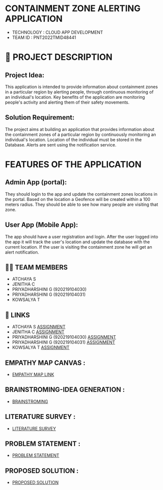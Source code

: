 #  CONTAINMENT ZONE ALERTING APPLICATION

- TECHNOLOGY : CLOUD APP DEVELOPMENT
- TEAM ID     : PNT2022TMID48441

# 📒 PROJECT DESCRIPTION

## Project Idea:
This application is intended to provide information about containment zones in a particular region by alerting people, through continuous monitoring of an individual's location.  Key benefits of the application are monitoring people's activity and alerting them of their safety movements.

## Solution Requirement:
The project aims at building an application that provides information about the containment zones of a particular region by continuously monitoring an individual's location. Location of the individual must be stored in the Database. Alerts are sent using the notification service. 

# FEATURES OF THE APPLICATION

## Admin App (portal):
They should login to the app and update the containment zones locations in the portal.  Based on the location a Geofence will be created within a 100 meters radius.  They should be able to see how many people are visiting that zone.

## User App (Mobile App):
The app should have a user registration and login.  After the user logged into the app it will  track the user's location and update the database with the current location.  If the user is visiting the containment zone he will get an alert notification.


## 🧑🏻‍ TEAM MEMBERS

- ATCHAYA S   
- JENITHA C
- PRIYADHARSHINI G (920219104030)
- PRIYADHARSHINI G (920219104031)
- KOWSALYA T

## 🔗 LINKS
- ATCHAYA S                        [ASSIGNMENT](https://github.com/IBM-EPBL/IBM-Project-16429-1659614398/tree/main/Assignments/Team%20Leader) 
- JENITHA C                        [ASSIGNMENT](https://github.com/IBM-EPBL/IBM-Project-16429-1659614398/tree/main/Assignments/Team%20Member%201)
- PRIYADHARSHINI G (920219104030)  [ASSIGNMENT](https://github.com/IBM-EPBL/IBM-Project-16429-1659614398/tree/main/Assignments/Team%20Member%202)
- PRIYADHARSHINI G (920219104031)  [ASSIGNMENT](https://github.com/IBM-EPBL/IBM-Project-16429-1659614398/tree/main/Assignments/Team%20Member%203)
- KOWSALYA T                       [ASSIGNMENT](https://github.com/IBM-EPBL/IBM-Project-16429-1659614398/tree/main/Assignments/Team%20Member%204)



## EMPATHY MAP CANVAS :

   - [EMPATHY MAP LINK](https://github.com/IBM-EPBL/IBM-Project-16429-1659614398/blob/main/Project%20Design%20%26%20Planning/Ideation%20Phase/EMPATHY%20MAP.pdf)
   

## BRAINSTROMING-IDEA GENERATION :
   - [BRAINSTROMING](https://github.com/IBM-EPBL/IBM-Project-16429-1659614398/blob/main/Project%20Design%20%26%20Planning/Ideation%20Phase/BRAINSTROMING-IDEA%20GENERATION.pdf)
   
   
## LITERATURE SURVEY :
   - [LITERATURE SURVEY](https://github.com/IBM-EPBL/IBM-Project-16429-1659614398/blob/main/Project%20Design%20%26%20Planning/Ideation%20Phase/LITERATURE%20SURVEY.pdf)
   
   
## PROBLEM STATEMENT :
   - [PROBLEM STATEMENT](https://github.com/IBM-EPBL/IBM-Project-16429-1659614398/blob/main/Project%20Design%20%26%20Planning/Ideation%20Phase/PROBLEM%20STATEMENT.pdf)
   
## PROPOSED SOLUTION :
   - [PROPOSED SOLUTION](https://github.com/IBM-EPBL/IBM-Project-16429-1659614398/blob/main/Project%20Design%20%26%20Planning/Project%20Design%20Phase%201/PROPOSED%20SOLUTION.pdf)
